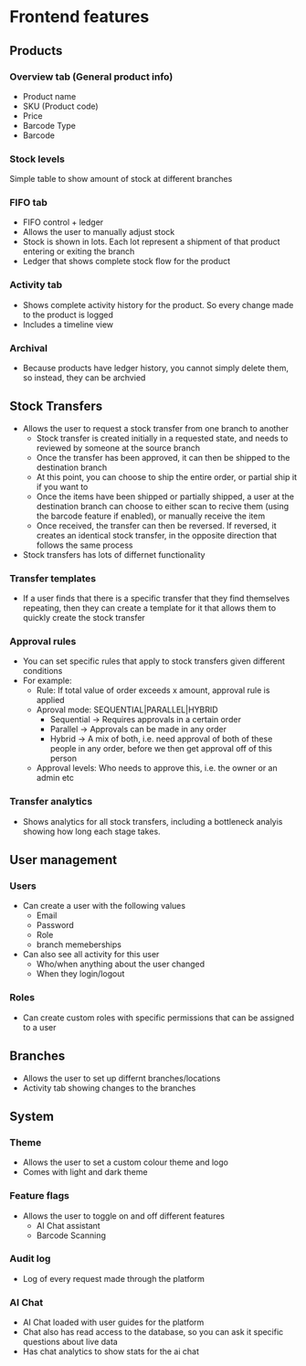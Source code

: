 # Frontend features

## Products

### Overview tab (General product info)
- Product name
- SKU (Product code)
- Price
- Barcode Type
- Barcode

### Stock levels
Simple table to show amount of stock at different branches

### FIFO tab 
- FIFO control + ledger
- Allows the user to manually adjust stock
- Stock is shown in lots. Each lot represent a shipment of that product entering or exiting the branch
- Ledger that shows complete stock flow for the product

### Activity tab
- Shows complete activity history for the product. So every change made to the product is logged
- Includes a timeline view

### Archival 
- Because products have ledger history, you cannot simply delete them, so instead, they can be archvied 


## Stock Transfers 
- Allows the user to request a stock transfer from one branch to another
    - Stock transfer is created initially in a requested state, and needs to reviewed by someone at the source branch
    - Once the transfer has been approved, it can then be shipped to the destination branch
    - At this point, you can choose to ship the entire order, or partial ship it if you want to
    - Once the items have been shipped or partially shipped, a user at the destination branch can choose to either scan to recive them (using the barcode feature if enabled), or manually receive the item
    - Once received, the transfer can then be reversed. If reversed, it creates an identical stock transfer, in the opposite direction that follows the same process
- Stock transfers has lots of differnet functionality 

### Transfer templates
- If a user finds that there is a specific transfer that they find themselves repeating, then they can create a template for it that allows them to quickly create the stock transfer 

### Approval rules 
- You can set specific rules that apply to stock transfers given different conditions 
- For example:
    - Rule: If total value of order exceeds x amount, approval rule is applied
    - Aproval mode: SEQUENTIAL|PARALLEL|HYBRID
        - Sequential -> Requires approvals in a certain order
        - Parallel -> Approvals can be made in any order
        - Hybrid -> A mix of both, i.e. need approval of both of these people in any order, before we then get approval off of this person
    - Approval levels: Who needs to approve this, i.e. the owner or an admin etc 

### Transfer analytics
- Shows analytics for all stock transfers, including a bottleneck analyis showing how long each stage takes. 

## User management 

### Users 
- Can create a user with the following values
    - Email
    - Password
    - Role
    - branch memeberships 
- Can also see all activity for this user
    - Who/when anything about the user changed 
    - When they login/logout

### Roles
- Can create custom roles with specific permissions that can be assigned to a user

## Branches 
- Allows the user to set up differnt branches/locations 
- Activity tab showing changes to the branches 

## System

### Theme
- Allows the user to set a custom colour theme and logo
- Comes with light and dark theme

### Feature flags
- Allows the user to toggle on and off different features
    - AI Chat assistant 
    - Barcode Scanning

### Audit log 
- Log of every request made through the platform 

### AI Chat
- AI Chat loaded with user guides for the platform
- Chat also has read access to the database, so you can ask it specific questions about live data
- Has chat analytics to show stats for the ai chat